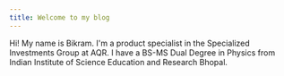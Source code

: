 ```yaml
---
title: Welcome to my blog
---
```


Hi! My name is Bikram. I'm a product specialist in the Specialized Investments Group at AQR. I have a BS-MS Dual Degree in Physics from Indian Institute of Science Education and Research Bhopal. 
